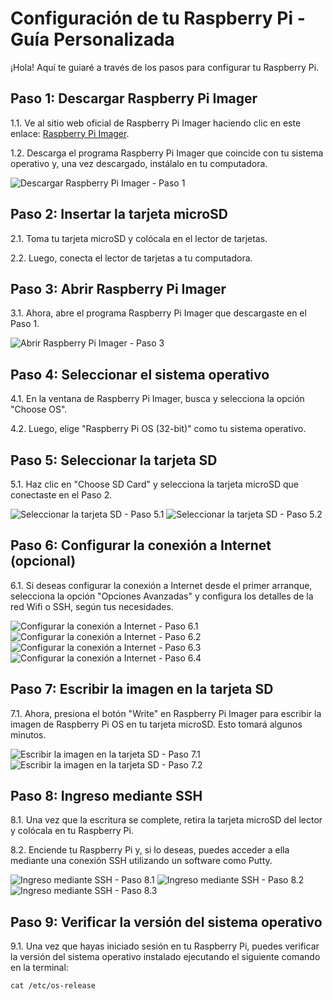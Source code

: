 # Configuración de tu Raspberry Pi - Guía Personalizada

¡Hola! Aquí te guiaré a través de los pasos para configurar tu Raspberry Pi.

## Paso 1: Descargar Raspberry Pi Imager

1.1. Ve al sitio web oficial de Raspberry Pi Imager haciendo clic en este enlace: [Raspberry Pi Imager](https://www.raspberrypi.org/software/).

1.2. Descarga el programa Raspberry Pi Imager que coincide con tu sistema operativo y, una vez descargado, instálalo en tu computadora.

![Descargar Raspberry Pi Imager - Paso 1](url_imagen_paso_1)

## Paso 2: Insertar la tarjeta microSD

2.1. Toma tu tarjeta microSD y colócala en el lector de tarjetas.

2.2. Luego, conecta el lector de tarjetas a tu computadora.

## Paso 3: Abrir Raspberry Pi Imager

3.1. Ahora, abre el programa Raspberry Pi Imager que descargaste en el Paso 1.

![Abrir Raspberry Pi Imager - Paso 3](url_imagen_paso_3)

## Paso 4: Seleccionar el sistema operativo

4.1. En la ventana de Raspberry Pi Imager, busca y selecciona la opción "Choose OS".

4.2. Luego, elige "Raspberry Pi OS (32-bit)" como tu sistema operativo.

## Paso 5: Seleccionar la tarjeta SD

5.1. Haz clic en "Choose SD Card" y selecciona la tarjeta microSD que conectaste en el Paso 2.

![Seleccionar la tarjeta SD - Paso 5.1](url_imagen_paso_5_1)
![Seleccionar la tarjeta SD - Paso 5.2](url_imagen_paso_5_2)

## Paso 6: Configurar la conexión a Internet (opcional)

6.1. Si deseas configurar la conexión a Internet desde el primer arranque, selecciona la opción "Opciones Avanzadas" y configura los detalles de la red Wifi o SSH, según tus necesidades.

![Configurar la conexión a Internet - Paso 6.1](url_imagen_paso_6_1)
![Configurar la conexión a Internet - Paso 6.2](url_imagen_paso_6_2)
![Configurar la conexión a Internet - Paso 6.3](url_imagen_paso_6_3)
![Configurar la conexión a Internet - Paso 6.4](url_imagen_paso_6_4)

## Paso 7: Escribir la imagen en la tarjeta SD

7.1. Ahora, presiona el botón "Write" en Raspberry Pi Imager para escribir la imagen de Raspberry Pi OS en tu tarjeta microSD. Esto tomará algunos minutos.

![Escribir la imagen en la tarjeta SD - Paso 7.1](url_imagen_paso_7_1)
![Escribir la imagen en la tarjeta SD - Paso 7.2](url_imagen_paso_7_2)

## Paso 8: Ingreso mediante SSH

8.1. Una vez que la escritura se complete, retira la tarjeta microSD del lector y colócala en tu Raspberry Pi.

8.2. Enciende tu Raspberry Pi y, si lo deseas, puedes acceder a ella mediante una conexión SSH utilizando un software como Putty.

![Ingreso mediante SSH - Paso 8.1](url_imagen_paso_8_1)
![Ingreso mediante SSH - Paso 8.2](url_imagen_paso_8_2)
![Ingreso mediante SSH - Paso 8.3](url_imagen_paso_8_3)

## Paso 9: Verificar la versión del sistema operativo

9.1. Una vez que hayas iniciado sesión en tu Raspberry Pi, puedes verificar la versión del sistema operativo instalado ejecutando el siguiente comando en la terminal:

```shell
cat /etc/os-release


